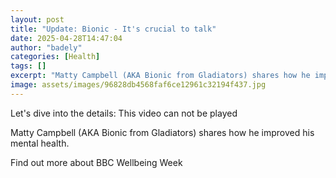 ```yaml
---
layout: post
title: "Update: Bionic - It's crucial to talk"
date: 2025-04-28T14:47:04
author: "badely"
categories: [Health]
tags: []
excerpt: "Matty Campbell (AKA Bionic from Gladiators) shares how he improved his mental health."
image: assets/images/96828db4568faf6ce12961c32194f437.jpg
---
```


Let's dive into the details: This video can not be played

Matty Campbell (AKA Bionic from Gladiators) shares how he improved his mental health.

Find out more about BBC Wellbeing Week

